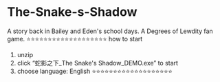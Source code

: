 # The-Snake-s-Shadow
A story back in Bailey and Eden's school days. A Degrees of Lewdity fan game.
⭐⭐⭐⭐⭐⭐⭐⭐⭐⭐⭐⭐⭐⭐⭐⭐⭐⭐⭐
how to start
1. unzip
2. click “蛇影之下_The Snake's Shadow_DEMO.exe” to start 
3. choose language: English
⭐⭐⭐⭐⭐⭐⭐⭐⭐⭐⭐⭐⭐⭐⭐⭐⭐⭐⭐
